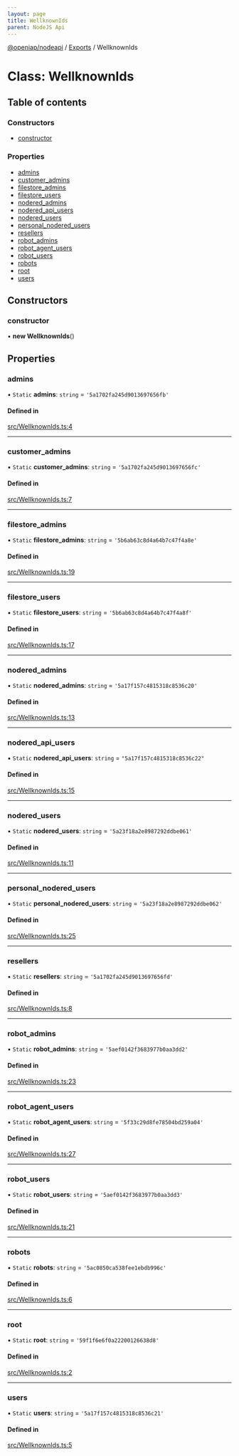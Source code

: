 ```yaml
---
layout: page
title: WellknownIds
parent: NodeJS Api
---
```

[@openiap/nodeapi](../README.md) / [Exports](../modules.md) / WellknownIds

# Class: WellknownIds

## Table of contents

### Constructors

- [constructor](WellknownIds.md#constructor)

### Properties

- [admins](WellknownIds.md#admins)
- [customer\_admins](WellknownIds.md#customer_admins)
- [filestore\_admins](WellknownIds.md#filestore_admins)
- [filestore\_users](WellknownIds.md#filestore_users)
- [nodered\_admins](WellknownIds.md#nodered_admins)
- [nodered\_api\_users](WellknownIds.md#nodered_api_users)
- [nodered\_users](WellknownIds.md#nodered_users)
- [personal\_nodered\_users](WellknownIds.md#personal_nodered_users)
- [resellers](WellknownIds.md#resellers)
- [robot\_admins](WellknownIds.md#robot_admins)
- [robot\_agent\_users](WellknownIds.md#robot_agent_users)
- [robot\_users](WellknownIds.md#robot_users)
- [robots](WellknownIds.md#robots)
- [root](WellknownIds.md#root)
- [users](WellknownIds.md#users)

## Constructors

### constructor

• **new WellknownIds**()

## Properties

### admins

▪ `Static` **admins**: `string` = `'5a1702fa245d9013697656fb'`

#### Defined in

[src/WellknownIds.ts:4](https://github.com/openiap/nodeapi/blob/a6b5438/src/WellknownIds.ts#L4)

___

### customer\_admins

▪ `Static` **customer\_admins**: `string` = `'5a1702fa245d9013697656fc'`

#### Defined in

[src/WellknownIds.ts:7](https://github.com/openiap/nodeapi/blob/a6b5438/src/WellknownIds.ts#L7)

___

### filestore\_admins

▪ `Static` **filestore\_admins**: `string` = `'5b6ab63c8d4a64b7c47f4a8e'`

#### Defined in

[src/WellknownIds.ts:19](https://github.com/openiap/nodeapi/blob/a6b5438/src/WellknownIds.ts#L19)

___

### filestore\_users

▪ `Static` **filestore\_users**: `string` = `'5b6ab63c8d4a64b7c47f4a8f'`

#### Defined in

[src/WellknownIds.ts:17](https://github.com/openiap/nodeapi/blob/a6b5438/src/WellknownIds.ts#L17)

___

### nodered\_admins

▪ `Static` **nodered\_admins**: `string` = `'5a17f157c4815318c8536c20'`

#### Defined in

[src/WellknownIds.ts:13](https://github.com/openiap/nodeapi/blob/a6b5438/src/WellknownIds.ts#L13)

___

### nodered\_api\_users

▪ `Static` **nodered\_api\_users**: `string` = `"5a17f157c4815318c8536c22"`

#### Defined in

[src/WellknownIds.ts:15](https://github.com/openiap/nodeapi/blob/a6b5438/src/WellknownIds.ts#L15)

___

### nodered\_users

▪ `Static` **nodered\_users**: `string` = `'5a23f18a2e8987292ddbe061'`

#### Defined in

[src/WellknownIds.ts:11](https://github.com/openiap/nodeapi/blob/a6b5438/src/WellknownIds.ts#L11)

___

### personal\_nodered\_users

▪ `Static` **personal\_nodered\_users**: `string` = `'5a23f18a2e8987292ddbe062'`

#### Defined in

[src/WellknownIds.ts:25](https://github.com/openiap/nodeapi/blob/a6b5438/src/WellknownIds.ts#L25)

___

### resellers

▪ `Static` **resellers**: `string` = `'5a1702fa245d9013697656fd'`

#### Defined in

[src/WellknownIds.ts:8](https://github.com/openiap/nodeapi/blob/a6b5438/src/WellknownIds.ts#L8)

___

### robot\_admins

▪ `Static` **robot\_admins**: `string` = `'5aef0142f3683977b0aa3dd2'`

#### Defined in

[src/WellknownIds.ts:23](https://github.com/openiap/nodeapi/blob/a6b5438/src/WellknownIds.ts#L23)

___

### robot\_agent\_users

▪ `Static` **robot\_agent\_users**: `string` = `'5f33c29d8fe78504bd259a04'`

#### Defined in

[src/WellknownIds.ts:27](https://github.com/openiap/nodeapi/blob/a6b5438/src/WellknownIds.ts#L27)

___

### robot\_users

▪ `Static` **robot\_users**: `string` = `'5aef0142f3683977b0aa3dd3'`

#### Defined in

[src/WellknownIds.ts:21](https://github.com/openiap/nodeapi/blob/a6b5438/src/WellknownIds.ts#L21)

___

### robots

▪ `Static` **robots**: `string` = `'5ac0850ca538fee1ebdb996c'`

#### Defined in

[src/WellknownIds.ts:6](https://github.com/openiap/nodeapi/blob/a6b5438/src/WellknownIds.ts#L6)

___

### root

▪ `Static` **root**: `string` = `'59f1f6e6f0a22200126638d8'`

#### Defined in

[src/WellknownIds.ts:2](https://github.com/openiap/nodeapi/blob/a6b5438/src/WellknownIds.ts#L2)

___

### users

▪ `Static` **users**: `string` = `'5a17f157c4815318c8536c21'`

#### Defined in

[src/WellknownIds.ts:5](https://github.com/openiap/nodeapi/blob/a6b5438/src/WellknownIds.ts#L5)
